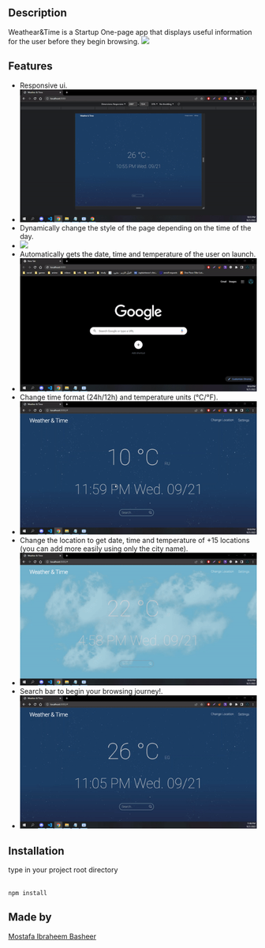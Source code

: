 ## Description

Weathear&Time is a Startup One-page app that displays useful information for the user before they begin browsing.
![](https://github.com/Mostafa-Ibraheem-basheer/presentation/blob/main/presentations/Weather%20%26%20Time/Demo.gif)
## Features

* Responsive ui.
* ![](https://github.com/Mostafa-Ibraheem-basheer/presentation/blob/main/presentations/Weather%20%26%20Time/responsiveness.gif)
* Dynamically change the style of the page depending on the time of the day.
* ![](https://github.com/Mostafa-Ibraheem-basheer/presentation/blob/main/presentations/Weather%20%26%20Time/dynamic%20style.gif)
* Automatically gets the date, time and temperature of the user on launch.
* ![](https://github.com/Mostafa-Ibraheem-basheer/presentation/blob/main/presentations/Weather%20%26%20Time/open%20app.gif)
* Change time format (24h/12h) and temperature units (°C/°F).
* ![](https://github.com/Mostafa-Ibraheem-basheer/presentation/blob/main/presentations/Weather%20%26%20Time/change%20settings.gif)
* Change the location to get date, time and temperature of +15 locations (you can add more easily using only the city name).
* ![](https://github.com/Mostafa-Ibraheem-basheer/presentation/blob/main/presentations/Weather%20%26%20Time/change%20location.gif)
* Search bar to begin your browsing journey!.
* ![](https://github.com/Mostafa-Ibraheem-basheer/presentation/blob/main/presentations/Weather%20%26%20Time/Search.gif)

## Installation

type in your project root directory

```nodejs

npm install

```

## Made by

[Mostafa Ibraheem Basheer](mostafa.i.basheer@gmail.com)



